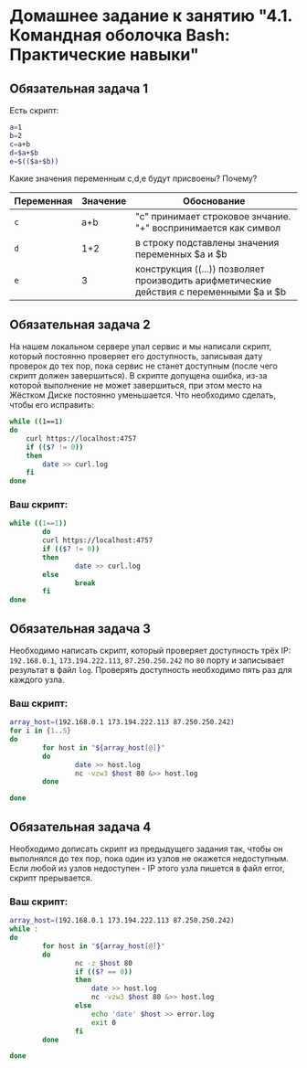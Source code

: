 # Домашнее задание к занятию "4.1. Командная оболочка Bash: Практические навыки"

## Обязательная задача 1

Есть скрипт:
```bash
a=1
b=2
c=a+b
d=$a+$b
e=$(($a+$b))
```

Какие значения переменным c,d,e будут присвоены? Почему?

| Переменная  | Значение | Обоснование |
| ------------- | ------------- | ------------- |
| `c`  | a+b  | "c" принимает строковое знчание. "+" воспринимается как символ |
| `d`  | 1+2  | в строку подставлены значения переменных $a и $b |
| `e`  | 3    | конструкция ((...)) позволяет производить арифметические действия с переменными $a и $b |


## Обязательная задача 2
На нашем локальном сервере упал сервис и мы написали скрипт, который постоянно проверяет его доступность, записывая дату проверок до тех пор, пока сервис не станет доступным (после чего скрипт должен завершиться). В скрипте допущена ошибка, из-за которой выполнение не может завершиться, при этом место на Жёстком Диске постоянно уменьшается. Что необходимо сделать, чтобы его исправить:
```bash
while ((1==1)
do
	curl https://localhost:4757
	if (($? != 0))
	then
		date >> curl.log
	fi
done
```

### Ваш скрипт:
```bash
while ((1==1))
        do
        curl https://localhost:4757
        if (($? != 0))
        then
                date >> curl.log
        else
                break
        fi
done
```

## Обязательная задача 3
Необходимо написать скрипт, который проверяет доступность трёх IP: `192.168.0.1`, `173.194.222.113`, `87.250.250.242` по `80` порту и записывает результат в файл `log`. Проверять доступность необходимо пять раз для каждого узла.

### Ваш скрипт:
```bash
array_host=(192.168.0.1 173.194.222.113 87.250.250.242)
for i in {1..5}
do
        for host in "${array_host[@]}"
        do
                date >> host.log
                nc -vzw3 $host 80 &>> host.log
        done

done
```

## Обязательная задача 4
Необходимо дописать скрипт из предыдущего задания так, чтобы он выполнялся до тех пор, пока один из узлов не окажется недоступным. Если любой из узлов недоступен - IP этого узла пишется в файл error, скрипт прерывается.

### Ваш скрипт:
```bash
array_host=(192.168.0.1 173.194.222.113 87.250.250.242)
while :
do
        for host in "${array_host[@]}"
        do
                nc -z $host 80
                if (($? == 0))
                then
                	date >> host.log
                	nc -vzw3 $host 80 &>> host.log
                else
                	echo 'date' $host >> error.log
                	exit 0
                fi
        done

done
```

